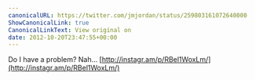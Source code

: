 ```yaml
---
canonicalURL: https://twitter.com/jmjordan/status/259803161072640000
ShowCanonicalLink: true
CanonicalLinkText: View original on
date: 2012-10-20T23:47:55+00:00
---
```

Do I have a problem? Nah... [http://instagr.am/p/RBel1WoxLm/](http://instagr.am/p/RBel1WoxLm/)